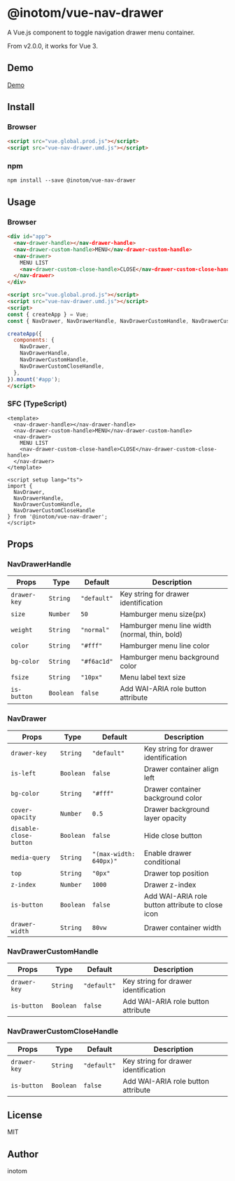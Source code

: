 # @inotom/vue-nav-drawer

A Vue.js component to toggle navigation drawer menu container.

From v2.0.0, it works for Vue 3.

## Demo

[Demo](https://sandbox.serendip.ws/vue-nav-drawer-v2.html)


## Install

### Browser

```html
<script src="vue.global.prod.js"></script>
<script src="vue-nav-drawer.umd.js"></script>
```


### npm

```
npm install --save @inotom/vue-nav-drawer
```


## Usage

### Browser

```html
<div id="app">
  <nav-drawer-handle></nav-drawer-handle>
  <nav-drawer-custom-handle>MENU</nav-drawer-custom-handle>
  <nav-drawer>
    MENU LIST
    <nav-drawer-custom-close-handle>CLOSE</nav-drawer-custom-close-handle>
  </nav-drawer>
</div>

<script src="vue.global.prod.js"></script>
<script src="vue-nav-drawer.umd.js"></script>
<script>
const { createApp } = Vue;
const { NavDrawer, NavDrawerHandle, NavDrawerCustomHandle, NavDrawerCustomCloseHandle } = SwsVueNavDrawer;

createApp({
  components: {
    NavDrawer,
    NavDrawerHandle,
    NavDrawerCustomHandle,
    NavDrawerCustomCloseHandle,
  },
}).mount('#app');
</script>
```


### SFC (TypeScript)

```vue
<template>
  <nav-drawer-handle></nav-drawer-handle>
  <nav-drawer-custom-handle>MENU</nav-drawer-custom-handle>
  <nav-drawer>
    MENU LIST
    <nav-drawer-custom-close-handle>CLOSE</nav-drawer-custom-close-handle>
  </nav-drawer>
</template>

<script setup lang="ts">
import {
  NavDrawer,
  NavDrawerHandle,
  NavDrawerCustomHandle,
  NavDrawerCustomCloseHandle
} from '@inotom/vue-nav-drawer';
</script>
```


## Props

### NavDrawerHandle

| Props          | Type      | Default         | Description                                    |
|----------------|-----------|-----------------|------------------------------------------------|
| `drawer-key`   | `String`  | `"default"`     | Key string for drawer identification           |
| `size`         | `Number`  | `50`            | Hamburger menu size(px)                        |
| `weight`       | `String`  | `"normal"`      | Hamburger menu line width (normal, thin, bold) |
| `color`        | `String`  | `"#fff"`        | Hamburger menu line color                      |
| `bg-color`     | `String`  | `"#f6ac1d"`     | Hamburger menu background color                |
| `fsize`        | `String`  | `"10px"`        | Menu label text size                           |
| `is-button`    | `Boolean` | `false`         | Add WAI-ARIA role button attribute             |


### NavDrawer

| Props                  | Type      | Default                | Description                                      |
|------------------------|-----------|------------------------|--------------------------------------------------|
| `drawer-key`           | `String`  | `"default"`            | Key string for drawer identification             |
| `is-left`              | `Boolean` | `false`                | Drawer container align left                      |
| `bg-color`             | `String`  | `"#fff"`               | Drawer container background color                |
| `cover-opacity`        | `Number`  | `0.5`                  | Drawer background layer opacity                  |
| `disable-close-button` | `Boolean` | `false`                | Hide close button                                |
| `media-query`          | `String`  | `"(max-width: 640px)"` | Enable drawer conditional                        |
| `top`                  | `String`  | `"0px"`                | Drawer top position                              |
| `z-index`              | `Number`  | `1000`                 | Drawer z-index                                   |
| `is-button`            | `Boolean` | `false`                | Add WAI-ARIA role button attribute to close icon |
| `drawer-width`         | `String`  | `80vw`                 | Drawer container width                           |


### NavDrawerCustomHandle

| Props          | Type      | Default         | Description                                    |
|----------------|-----------|-----------------|------------------------------------------------|
| `drawer-key`   | `String`  | `"default"`     | Key string for drawer identification           |
| `is-button`    | `Boolean` | `false`         | Add WAI-ARIA role button attribute             |


### NavDrawerCustomCloseHandle

| Props          | Type      | Default         | Description                                    |
|----------------|-----------|-----------------|------------------------------------------------|
| `drawer-key`   | `String`  | `"default"`     | Key string for drawer identification           |
| `is-button`    | `Boolean` | `false`         | Add WAI-ARIA role button attribute             |


## License

MIT

## Author

inotom

